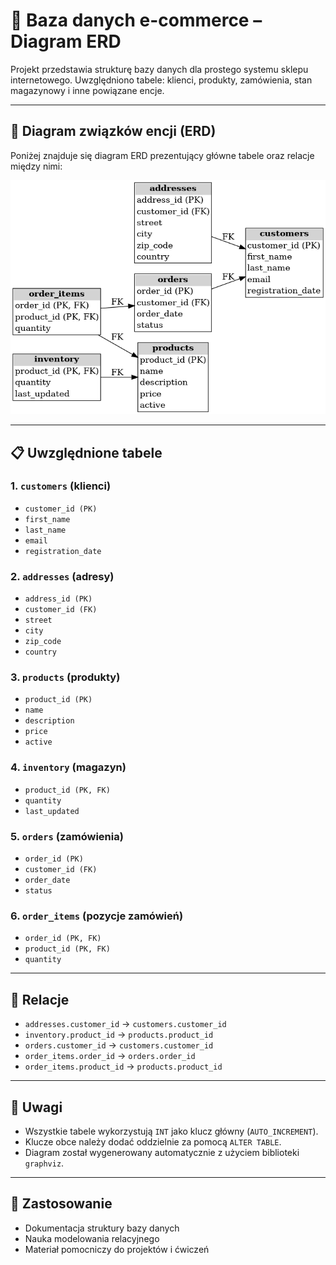 # 🛒 Baza danych e-commerce – Diagram ERD

Projekt przedstawia strukturę bazy danych dla prostego systemu sklepu internetowego. Uwzględniono tabele: klienci, produkty, zamówienia, stan magazynowy i inne powiązane encje.

---

## 🧩 Diagram związków encji (ERD)

Poniżej znajduje się diagram ERD prezentujący główne tabele oraz relacje między nimi:

![Diagram ERD](erd_ecommerce_diagram.png)

---

## 📋 Uwzględnione tabele

### 1. `customers` (klienci)
- `customer_id (PK)`
- `first_name`
- `last_name`
- `email`
- `registration_date`

### 2. `addresses` (adresy)
- `address_id (PK)`
- `customer_id (FK)`
- `street`
- `city`
- `zip_code`
- `country`

### 3. `products` (produkty)
- `product_id (PK)`
- `name`
- `description`
- `price`
- `active`

### 4. `inventory` (magazyn)
- `product_id (PK, FK)`
- `quantity`
- `last_updated`

### 5. `orders` (zamówienia)
- `order_id (PK)`
- `customer_id (FK)`
- `order_date`
- `status`

### 6. `order_items` (pozycje zamówień)
- `order_id (PK, FK)`
- `product_id (PK, FK)`
- `quantity`

---

## 🔗 Relacje

- `addresses.customer_id` → `customers.customer_id`
- `inventory.product_id` → `products.product_id`
- `orders.customer_id` → `customers.customer_id`
- `order_items.order_id` → `orders.order_id`
- `order_items.product_id` → `products.product_id`

---

## 🧠 Uwagi

- Wszystkie tabele wykorzystują `INT` jako klucz główny (`AUTO_INCREMENT`).
- Klucze obce należy dodać oddzielnie za pomocą `ALTER TABLE`.
- Diagram został wygenerowany automatycznie z użyciem biblioteki `graphviz`.

---

## 📌 Zastosowanie

- Dokumentacja struktury bazy danych
- Nauka modelowania relacyjnego
- Materiał pomocniczy do projektów i ćwiczeń

